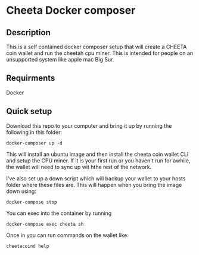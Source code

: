  # Cheeta Docker composer
 
 ## Description
 
 This is a self contained docker composer setup that will create a CHEETA coin wallet and run the cheetah cpu miner. This is intended for people on an unsupported system like apple mac Big Sur.
 
 ## Requirments
 
 Docker
 
 ## Quick setup
 
 Download this repo to your computer and bring it up by running the following in this folder:
 
 ```
 docker-composer up -d
 ```
 
 This will install an ubuntu image and then install the cheeta coin wallet CLI and setup the CPU miner. If it is your first run or you haven't run for awhile, the wallet will need to sync up wit hthe rest of the network.
 
 I've also set up a down script which will backup your wallet to your hosts folder where these files are. This will happen when you bring the image down using:
 
 ```
 docker-compose stop
 ```
 
 You can exec into the container by running
 
 ```
 docker-compose exec cheeta sh
 ```
 
 Once in you can run commands on the wallet like:
 
 ```
 cheetacoind help
 ```
